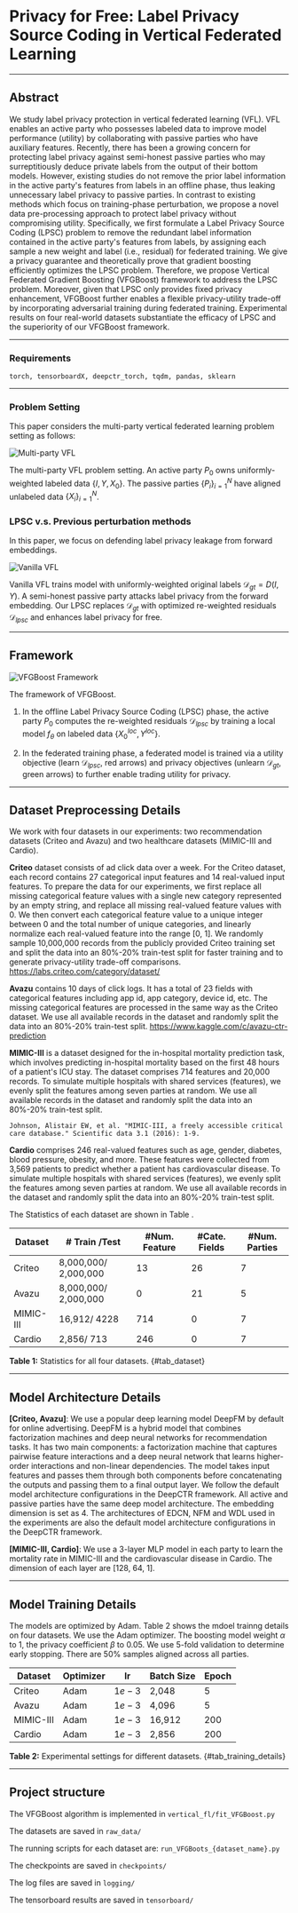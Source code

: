 # Privacy for Free: Label Privacy Source Coding in Vertical Federated Learning


--------

## Abstract

We study label privacy protection in vertical federated learning (VFL).
VFL enables an active party who possesses labeled data to improve model performance (utility) by collaborating with passive parties who have auxiliary features. 
Recently, there has been a growing concern for protecting label privacy against semi-honest passive parties who may surreptitiously deduce private labels from the output of their bottom models.
However, existing studies do not remove the prior label information in the active party's features from labels in an offline phase, thus leaking unnecessary label privacy to passive parties.
In contrast to existing methods which focus on training-phase perturbation, we propose a novel data pre-processing approach to protect label privacy without compromising utility. 
Specifically, we first formulate a Label Privacy Source Coding (LPSC) problem to remove the redundant label information contained in the active party's features from labels, by assigning each sample a new weight and label (i.e., residual) for federated training.
We give a privacy guarantee and theoretically prove that gradient boosting efficiently optimizes the LPSC problem. 
Therefore, we propose Vertical Federated Gradient Boosting (VFGBoost) framework to address the LPSC problem.
Moreover, given that LPSC only provides fixed privacy enhancement,
VFGBoost further enables a flexible privacy-utility trade-off by incorporating adversarial training during federated training. 
Experimental results on four real-world datasets substantiate the efficacy of LPSC and the superiority of our VFGBoost framework.

--------

### Requirements

`torch, tensorboardX, deepctr_torch, tqdm, pandas, sklearn`

--------

### Problem Setting

This paper considers the multi-party vertical federated learning problem setting as follows:

![Multi-party VFL](imgs/data_distribution7_.png)

The multi-party VFL problem setting. An active party $P_0$ owns uniformly-weighted labeled data $\{I, Y, X_0\}$. The passive parties ${\{P_i\}}_{i=1}^N$ have aligned unlabeled data $\{X_i\}_{i=1}^{N}$.


### LPSC v.s. Previous perturbation methods

In this paper, we focus on defending label privacy leakage from forward embeddings. 

![Vanilla VFL](imgs/vanilla_VFL6_.png)

Vanilla VFL trains model with uniformly-weighted original labels $\mathcal{D}_{gt}=D(I,Y)$. A semi-honest passive party attacks label privacy from the forward embedding. Our LPSC replaces $\mathcal{D}_{gt}$ with optimized re-weighted residuals $\mathcal{D}_{lpsc}$ and enhances label privacy for free.

------

## Framework

![VFGBoost Framework](imgs/framework16_.png)

The framework of VFGBoost. 

1. In the offline Label Privacy Source Coding (LPSC) phase, the active party $P_0$ computes the re-weighted residuals $\mathcal{D}_{lpsc}$ by training a local model $f_{\theta}$ on labeled data ${\{X_0^{loc}, Y^{loc}\}}$. 

2. In the federated training phase, a federated model is trained via a utility objective (learn $\mathcal{D}_{lpsc}$, red arrows) and privacy objectives (unlearn $\mathcal{D}_{gt}$, green arrows) to further enable trading utility for privacy.

------

## Dataset Preprocessing Details

We work with four datasets in our experiments: two recommendation datasets (Criteo and Avazu) and two healthcare datasets (MIMIC-III and Cardio).

**Criteo** dataset consists of ad click data over a week. For the Criteo dataset, each record contains 27 categorical input features and 14 real-valued input features. To prepare the data for our experiments, we first replace all missing categorical feature values with a single new category represented by an empty string, and replace all missing real-valued feature values with 0. We then convert each categorical feature value to a unique integer between 0 and the total number of unique categories, and linearly normalize each real-valued feature into the range [0, 1]. We randomly sample 10,000,000 records from the publicly provided Criteo training set and split the data into an 80%-20% train-test split for faster training and to generate privacy-utility trade-off comparisons.
https://labs.criteo.com/category/dataset/

**Avazu** contains 10 days of click logs. It has a total of 23 fields with categorical features including app id, app category, device id, etc. The missing categorical features are processed in the same way as the Criteo dataset. We use all available records in the dataset and randomly split the data into an 80%-20% train-test split.
https://www.kaggle.com/c/avazu-ctr-prediction

**MIMIC-III** is a dataset designed for the in-hospital mortality prediction task, which involves predicting in-hospital mortality based on the first 48 hours of a patient's ICU stay. The dataset comprises 714 features and 20,000 records. To simulate multiple hospitals with shared services (features), we evenly split the features among seven parties at random. We use all available records in the dataset and randomly split the data into an 80%-20% train-test split.

`Johnson, Alistair EW, et al. "MIMIC-III, a freely accessible critical care database." Scientific data 3.1 (2016): 1-9.
`


**Cardio** comprises 246 real-valued features such as age, gender, diabetes, blood pressure, obesity, and more. These features were collected from 3,569 patients to predict whether a patient has cardiovascular disease. To simulate multiple hospitals with shared services (features), we evenly split the features among seven parties at random. We use all available records in the dataset and randomly split the data into an 80%-20% train-test split.



The Statistics of each dataset are shown in Table .

| Dataset   | \# Train /Test | \#Num. Feature | \#Cate. Fields | \#Num. Parties |
|-----------|----------------|----------------|----------------|----------------|
| Criteo    | 8,000,000/ 2,000,000 | 13 | 26 | 7 |
| Avazu     | 8,000,000/ 2,000,000 | 0 | 21 | 5 |
| MIMIC-III | 16,912/ 4228 | 714 | 0 | 7 |
| Cardio    | 2,856/ 713 | 246 | 0 | 7 |

**Table 1:** Statistics for all four datasets. {#tab_dataset}


--------

## Model Architecture Details

**[Criteo, Avazu]**: We use a popular deep learning model DeepFM by default for online advertising. 
DeepFM is a hybrid model that combines factorization machines and deep neural networks for recommendation tasks. It has two main components: a factorization machine that captures pairwise feature interactions and a deep neural network that learns higher-order interactions and non-linear dependencies. The model takes input features and passes them through both components before concatenating the outputs and passing them to a final output layer.
We follow the default model architecture configurations in the DeepCTR framework. 
All active and passive parties have the same deep model architecture. The embedding dimension is set as 4. 
The architectures of EDCN, NFM and WDL used in the experiments are also the default model architecture configurations in the DeepCTR framework. 

**[MIMIC-III, Cardio]**: We use a 3-layer MLP model in each party to learn the mortality rate in MIMIC-III and the cardiovascular disease in Cardio. The dimension of each layer are [128, 64, 1].

----------

## Model Training Details

The models are optimized by Adam.
Table 2 shows the mdoel trainng details on four datasets. We use the Adam optimizer. The boosting model weight $\alpha$ to 1, the privacy coefficient $\beta$ to 0.05.
We use 5-fold validation to determine early stopping. There are 50% samples aligned across all parties.

| Dataset   | Optimizer | lr    | Batch Size | Epoch |
|-----------|-----------|-------|------------|-------|
| Criteo    | Adam      | $1e-3$ | 2,048      | 5     |
| Avazu     | Adam      | $1e-3$ | 4,096      | 5     |
| MIMIC-III | Adam      | $1e-3$ | 16,912     | 200   |
| Cardio    | Adam      | $1e-3$ | 2,856      | 200   |

**Table 2:** Experimental settings for different datasets. {#tab_training_details}

----------
## Project structure

The VFGBoost algorithm is implemented in `vertical_fl/fit_VFGBoost.py`

The datasets are saved in `raw_data/`

The running scripts for each dataset are: `run_VFGBoots_{dataset_name}.py`

The checkpoints are saved in `checkpoints/`

The log files are saved in `logging/`

The tensorboard results are saved in `tensorboard/`

